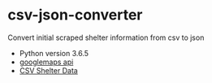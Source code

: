 # csv-json-converter
Convert initial scraped shelter information from csv to json

* Python version 3.6.5
* [googlemaps api](https://github.com/googlemaps/google-maps-services-python)
* [CSV Shelter Data](https://docs.google.com/spreadsheets/d/1Vsk33ZdNWaJfQ87bDCPtWqUKmWg0PBaeY3mp8xPf4zA/edit#gid=0)
